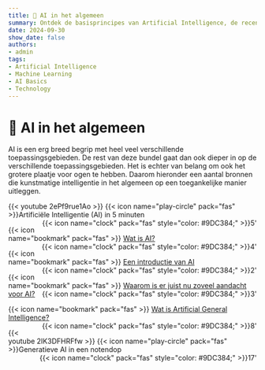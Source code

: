 ```yaml
---
title: 🤖 AI in het algemeen
summary: Ontdek de basisprincipes van Artificial Intelligence, de recente ontwikkelingen, en de potentiële impact op onze samenleving.
date: 2024-09-30
show_date: false
authors:
- admin
tags:
- Artificial Intelligence
- Machine Learning
- AI Basics
- Technology
---
```


# 🤖 AI in het algemeen

AI is een erg breed begrip met heel veel verschillende toepassingsgebieden. De rest van deze bundel gaat dan ook dieper in op de verschillende toepassingsgebieden. Het is echter van belang om ook het grotere plaatje voor ogen te hebben. Daarom hieronder een aantal bronnen die kunstmatige intelligentie in het algemeen op een toegankelijke manier uitleggen.


{{< youtube 2ePf9rue1Ao >}}
{{< icon name="play-circle" pack="fas" >}}Artificiële Intelligentie (AI) in 5 minuten <span style="float: right;">{{< icon name="clock" pack="fas" style="color: #9DC384;" >}}5'</span>

{{< icon name="bookmark" pack="fas" >}} [Wat is AI?](https://www.ibm.com/topics/artificial-intelligence) <span style="float: right;">{{< icon name="clock" pack="fas" style="color: #9DC384;" >}}4'</span>

{{< icon name="bookmark" pack="fas" >}} [Een introductie van AI](https://www.mckinsey.com/featured-insights/artificial-intelligence/what-is-ai) <span style="float: right;">{{< icon name="clock" pack="fas" style="color: #9DC384;" >}}2'</span>

{{< icon name="bookmark" pack="fas" >}} [Waarom is er juist nu zoveel aandacht voor AI?](https://www.forbes.com/sites/bernardmarr/2023/03/20/why-is-artificial-intelligence-booming-right-now/) <span style="float: right;">{{< icon name="clock" pack="fas" style="color: #9DC384;" >}}3'</span>

{{< icon name="bookmark" pack="fas" >}} [Wat is Artificial General Intelligence?](https://www.techtarget.com/searchenterpriseai/definition/artificial-general-intelligence-AGI) <span style="float: right;">{{< icon name="clock" pack="fas" style="color: #9DC384;" >}}8'</span>


{{< youtube 2IK3DFHRFfw >}}
{{< icon name="play-circle" pack="fas" >}}Generatieve AI in een notendop <span style="float: right;">{{< icon name="clock" pack="fas" style="color: #9DC384;" >}}17'</span>
